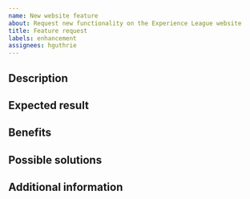 ```yaml
---
name: New website feature
about: Request new functionality on the Experience League website
title: Feature request
labels: enhancement
assignees: hguthrie
---
```


## Description

<!-- (REQUIRED) Describe the feature you want added. -->

## Expected result

<!-- (REQUIRED) What is the expected result or behavior of this feature? -->

## Benefits

<!-- (REQUIRED) How does this feature improve the docs experience? -->

## Possible solutions

<!-- (OPTIONAL) What would a solution for this issue look like? -->

## Additional information

<!-- (OPTIONAL) What other information can you provide about this feature? -->

<!--
Thank you for taking the time to report this issue!
GitHub Issues in this repo should relate to the applicable codebase.

Before submitting this issue, make sure you are complying with our Code of Conduct:
https://github.com/AdobeDocs/commerce-operations.en/blob/main/code-of-conduct.md

Issues that do not comply with our Code of Conduct or do not contain enough information may be closed at the maintainers' discretion.

Feel free to remove this section before creating this issue.
-->
